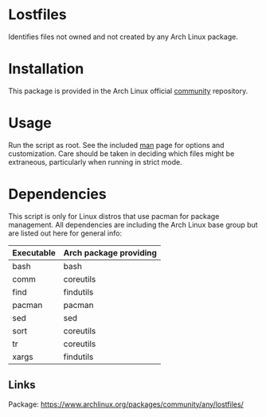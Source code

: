 # Lostfiles
Identifies files not owned and not created by any Arch Linux package.

# Installation
This package is provided in the Arch Linux official [community](https://wiki.archlinux.org/index.php/Official_repositories#community) repository.

# Usage
Run the script as root. See the included [man](https://github.com/graysky2/lostfiles/blob/master/doc/lostfiles.1) page for options and customization. Care should be taken in deciding which files might be extraneous, particularly when running in strict mode.

# Dependencies
This script is only for Linux distros that use pacman for package management.  All dependencies are including the Arch Linux base group but are listed out here for general info:

Executable | Arch package providing
--- | ---
bash | bash
comm | coreutils
find | findutils
pacman | pacman
sed | sed
sort | coreutils
tr | coreutils
xargs | findutils

## Links
Package: https://www.archlinux.org/packages/community/any/lostfiles/
